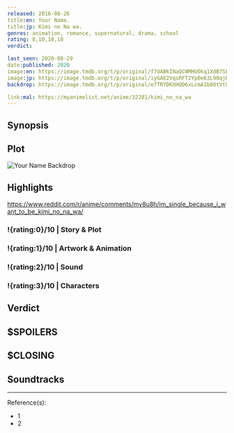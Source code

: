 ```yaml
---
released: 2016-08-26
title:en: Your Name.
title:jp: Kimi no Na wa.
genres: animation, romance, supernatural, drama, school
rating: 8,10,10,10
verdict:

last_seen: 2020-08-29
date:published: 2020
image:en: https://image.tmdb.org/t/p/original/f7UABkINaQCWMHUOkq1XdB7SFOS.jpg
image:jp: https://image.tmdb.org/t/p/original/iyGAE2VqsRFT2Yp0e63L90qjHwU.jpg
backdrop: https://image.tmdb.org/t/p/original/e7TRYDKXHQD6xLcmA1b0OtVt0E0.jpg

link:mal: https://myanimelist.net/anime/32281/kimi_no_na_wa
---
```



## Synopsis

## Plot

![Your Name Backdrop](https://image.tmdb.org/t/p/original/3VIRYQTEC6pZSv3kUE5yPGVVg0i.jpg)

## Highlights

<https://www.reddit.com/r/anime/comments/my8u8h/im_single_because_i_want_to_be_kimi_no_na_wa/>

### !{rating:0}/10 | Story & Plot

### !{rating:1}/10 | Artwork & Animation

### !{rating:2}/10 | Sound

### !{rating:3}/10 | Characters

## Verdict

## $SPOILERS

## $CLOSING

## Soundtracks

***
Reference(s):

- 1
- 2
